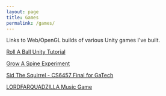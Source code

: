 ```yaml
---
layout: page
title: Games
permalink: /games/
---
```

Links to Web/OpenGL builds of various Unity games I've built.

[Roll A Ball Unity Tutorial](https://brue.land/RollABall/)

[Grow A Spine Experiment](https://brue.land/GrowASpine/)

[Sid The Squirrel - CS6457 Final for GaTech](https://www.youtube.com/watch?v=l4dxJOaDrnA&ab_channel=WesleyBrueland)

[LORDFARQUADZILLA Music Game](https://brue.land/LORDFARQUADZILLA/)
